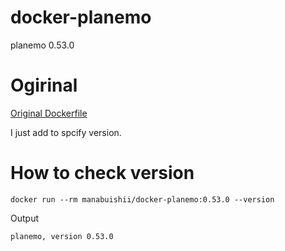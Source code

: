 # docker-planemo

planemo 0.53.0

# Ogirinal

[Original Dockerfile](https://github.com/bgruening/docker-recipes/blob/master/planemo/Dockerfile)

I just add to spcify version.

# How to check version

```
docker run --rm manabuishii/docker-planemo:0.53.0 --version
```

Output

```
planemo, version 0.53.0
```
